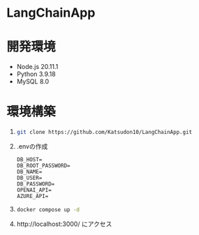 # LangChainApp

# 開発環境
* Node.js 20.11.1
* Python 3.9.18
* MySQL 8.0

# 環境構築
1. ```bash
   git clone https://github.com/Katsudon10/LangChainApp.git
   ```
2. .envの作成 
   ```.env
   DB_HOST=
   DB_ROOT_PASSWORD=
   DB_NAME=
   DB_USER=
   DB_PASSWORD=
   OPENAI_API=
   AZURE_API=
   ```
3. ```bash
   docker compose up -d
   ```
4. http://localhost:3000/ にアクセス